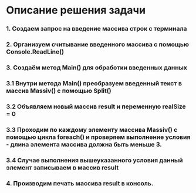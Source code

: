 # Описание решения задачи
### 1. Создаем запрос на введение массива строк с терминала
### 2. Организуем считывание введенного массива с помощью Console.ReadLine()
### 3. Создаём метод Main() для обработки введенных данных
### 3.1 Внутри метода Main() преобразуем введенный текст в массив Massiv() с помощью Split()
### 3.2 Объявляем новый массив result  и переменную realSize = 0
### 3.3 Проходим по каждому элементу массива Massiv() с помощью цикла foreach() и проверяем выполнение условия - длина элемента массива должна быть меньше 3.
### 3.4 Случае выполнения вышеуказанного условия данный элемент записываем в массив result 
### 4. Производим печать массива result  в консоль.